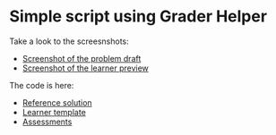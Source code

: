 # Simple script using Grader Helper

Take a look to the screesnshots:

* [Screenshot of the problem draft](./screenshot_reference.png)
* [Screenshot of the learner preview](./screenshot_learner.png)

The code is here:

* [Reference solution](./reference.m)
* [Learner template](./learner.m)
* [Assessments](./assessments.m)